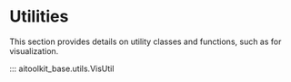 # Utilities

This section provides details on utility classes and functions, such as for visualization.
 
::: aitoolkit_base.utils.VisUtil 